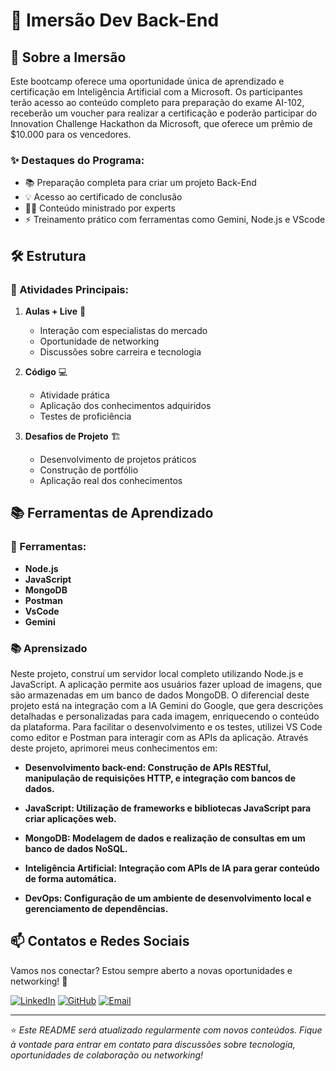 # 🚀 Imersão Dev Back-End

## 🎯 Sobre a Imersão

Este bootcamp oferece uma oportunidade única de aprendizado e certificação em Inteligência Artificial com a Microsoft. Os participantes terão acesso ao conteúdo completo para preparação do exame AI-102, receberão um voucher para realizar a certificação e poderão participar do Innovation Challenge Hackathon da Microsoft, que oferece um prêmio de $10.000 para os vencedores.

### ✨ Destaques do Programa:

- 📚 Preparação completa para criar um projeto Back-End
- 💡 Acesso ao certificado de conclusão
- 👨‍🏫 Conteúdo ministrado por experts
- ⚡ Treinamento prático com ferramentas como Gemini, Node.js e VScode

## 🛠️ Estrutura 

### 📌 Atividades Principais:

1. **Aulas + Live** 🎥
   - Interação com especialistas do mercado
   - Oportunidade de networking
   - Discussões sobre carreira e tecnologia
   
2. **Código** 💻
   - Atividade prática
   - Aplicação dos conhecimentos adquiridos
   - Testes de proficiência

3. **Desafios de Projeto** 🏗️
   - Desenvolvimento de projetos práticos
   - Construção de portfólio
   - Aplicação real dos conhecimentos

## 📚 Ferramentas de Aprendizado

### 🔧 Ferramentas:

- **Node.js**
- **JavaScript**
- **MongoDB**
- **Postman**
- **VsCode**
- **Gemini**

### 📚 Aprensizado

Neste projeto, construí um servidor local completo utilizando Node.js e JavaScript. A aplicação permite aos usuários fazer upload de imagens, que são armazenadas em um banco de dados MongoDB. 
O diferencial deste projeto está na integração com a IA Gemini do Google, que gera descrições detalhadas e personalizadas para cada imagem, enriquecendo o conteúdo da plataforma. Para facilitar o desenvolvimento e os testes, utilizei VS Code como editor e Postman para interagir com as APIs da aplicação. 
Através deste projeto, aprimorei meus conhecimentos em:

- **Desenvolvimento back-end: Construção de APIs RESTful, manipulação de requisições HTTP, e integração com bancos de dados.**

- **JavaScript: Utilização de frameworks e bibliotecas JavaScript para criar aplicações web.**

- **MongoDB: Modelagem de dados e realização de consultas em um banco de dados NoSQL.**

- **Inteligência Artificial: Integração com APIs de IA para gerar conteúdo de forma automática.**

- **DevOps: Configuração de um ambiente de desenvolvimento local e gerenciamento de dependências.**


## 📫 Contatos e Redes Sociais

Vamos nos conectar? Estou sempre aberto a novas oportunidades e networking! 🤝

[![LinkedIn](https://img.shields.io/badge/LinkedIn-0077B5?style=for-the-badge&logo=linkedin&logoColor=white)](https://www.linkedin.com/in/nickdeveloper/)
[![GitHub](https://img.shields.io/badge/GitHub-100000?style=for-the-badge&logo=github&logoColor=white)](https://github.com/NickDevD)
[![Email](https://img.shields.io/badge/Email-D14836?style=for-the-badge&logo=gmail&logoColor=white)](mailto:nick.developerdev@gmail.com)

---

⭐ *Este README será atualizado regularmente com novos conteúdos. Fique à vontade para entrar em contato para discussões sobre tecnologia, oportunidades de colaboração ou networking!*
